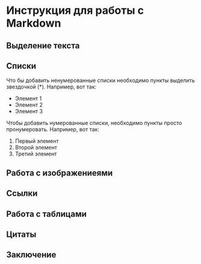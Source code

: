 # Инструкция для работы с Markdown

## Выделение текста

## Списки

Что бы добавить ненумерованные списки необходимо пункты выделить звездочкой (*).
Например, вот так:
* Элемент 1
* Элемент 2
* Элемент 3

Чтобы добавить нумерованные списки, необходимо пункты просто пронумеровать.
Например, вот так:
1. Первый элемент
2. Второй элемент
3. Третий элемент

## Работа с изображениеями

## Ссылки

## Работа с таблицами

## Цитаты

## Заключение